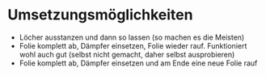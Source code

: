 # Umsetzungsmöglichkeiten

* Löcher ausstanzen und dann so lassen (so machen es die Meisten)
* Folie komplett ab, Dämpfer einsetzen, Folie wieder rauf. Funktioniert wohl auch gut (selbst nicht gemacht, daher selbst ausprobieren)
* Folie komplett ab, Dämpfer einsetzen und am Ende eine neue Folie rauf
